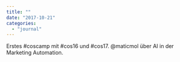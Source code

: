 ```yaml
---
title: ""
date: "2017-10-21"
categories: 
  - "journal"
---
```


Erstes #coscamp mit #cos16 und #cos17. @maticmol über AI in der Marketing Automation.
